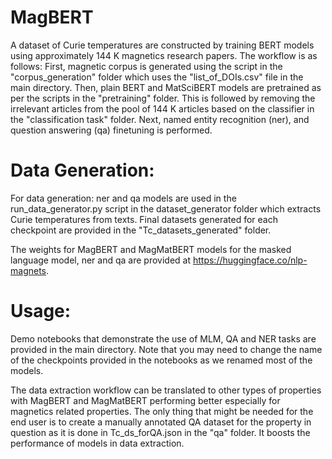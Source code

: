 # MagBERT
A dataset of Curie temperatures are constructed by training BERT models using approximately 144 K magnetics research papers. The workflow is as follows:
First, magnetic corpus is generated using the script in the "corpus_generation" folder which uses the "list_of_DOIs.csv" file in the main directory. Then, plain BERT and MatSciBERT models are pretrained as per the scripts in the "pretraining" folder. This is followed by removing the irrelevant articles from the pool of 144 K articles based on the classifier in the "classification task" folder. Next, named entity recognition (ner), and question answering (qa) finetuning is performed. 

# Data Generation:
For data generation: ner and qa models are used in the run_data_generator.py script in the dataset_generator folder which extracts Curie temperatures from texts. Final datasets generated for each checkpoint are provided in the "Tc_datasets_generated" folder. 

The weights for MagBERT and MagMatBERT models for the masked language model, ner and qa are provided at https://huggingface.co/nlp-magnets. 

# Usage:
Demo notebooks that demonstrate the use of MLM, QA and NER tasks are provided in the main directory. Note that you may need to change the name of the checkpoints provided in the notebooks as we renamed most of the models. 

The data extraction workflow can be translated to other types of properties with MagBERT and MagMatBERT performing better especially for magnetics related properties. The only thing that might be needed for the end user is to create a manually annotated QA dataset for the property in question as it is done in Tc_ds_forQA.json in the "qa" folder. It boosts the performance of models in data extraction. 

